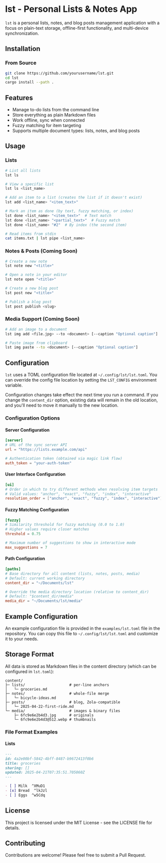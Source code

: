 # lst - Personal Lists & Notes App

`lst` is a personal lists, notes, and blog posts management application with a focus on plain-text storage, offline-first functionality, and multi-device synchronization.

## Installation

### From Source

```bash
git clone https://github.com/yourusername/lst.git
cd lst
cargo install --path .
```

## Features

- Manage to-do lists from the command line
- Store everything as plain Markdown files
- Work offline, sync when connected
- Fuzzy matching for item targeting
- Supports multiple document types: lists, notes, and blog posts

## Usage

### Lists

```bash
# List all lists
lst ls

# View a specific list
lst ls <list_name>

# Add an item to a list (creates the list if it doesn't exist)
lst add <list_name> "<item_text>"

# Mark an item as done (by text, fuzzy matching, or index)
lst done <list_name> "<item_text>"  # Text match
lst done <list_name> "<partial_text>"  # Fuzzy match
lst done <list_name> "#2"  # By index (the second item)

# Read items from stdin
cat items.txt | lst pipe <list_name>
```

### Notes & Posts (Coming Soon)

```bash
# Create a new note
lst note new "<title>"

# Open a note in your editor
lst note open "<title>"

# Create a new blog post
lst post new "<title>"

# Publish a blog post
lst post publish <slug>
```

### Media Support (Coming Soon)

```bash
# Add an image to a document
lst img add <file.jpg> --to <document> [--caption "Optional caption"]

# Paste image from clipboard
lst img paste --to <document> [--caption "Optional caption"]
```

## Configuration

`lst` uses a TOML configuration file located at `~/.config/lst/lst.toml`. You can override the config file location by setting the `LST_CONFIG` environment variable.

Configuration changes take effect the next time you run a command. If you change the `content_dir` option, existing data will remain in the old location, and you'll need to move it manually to the new location.

### Configuration Options

#### Server Configuration

```toml
[server]
# URL of the sync server API
url = "https://lists.example.com/api"

# Authentication token (obtained via magic link flow)
auth_token = "your-auth-token"
```

#### User Interface Configuration

```toml
[ui]
# Order in which to try different methods when resolving item targets
# Valid values: "anchor", "exact", "fuzzy", "index", "interactive"
resolution_order = ["anchor", "exact", "fuzzy", "index", "interactive"]
```

#### Fuzzy Matching Configuration

```toml
[fuzzy]
# Similarity threshold for fuzzy matching (0.0 to 1.0)
# Higher values require closer matches
threshold = 0.75

# Maximum number of suggestions to show in interactive mode
max_suggestions = 7
```

#### Path Configuration

```toml
[paths]
# Base directory for all content (lists, notes, posts, media)
# Default: current working directory
content_dir = "~/Documents/lst"

# Override the media directory location (relative to content_dir)
# Default: "$content_dir/media"
media_dir = "~/Documents/lst/media"
```

## Example Configuration

An example configuration file is provided in the `examples/lst.toml` file in the repository. You can copy this file to `~/.config/lst/lst.toml` and customize it to your needs.

## Storage Format

All data is stored as Markdown files in the content directory (which can be configured in `lst.toml`):

```
content/
├─ lists/                    # per-line anchors
│   └─ groceries.md
├─ notes/                    # whole-file merge
│   └─ bicycle-ideas.md
├─ posts/                    # blog, Zola-compatible
│   └─ 2025-04-22-first-ride.md
└─ media/                    # images & binary files
    ├─ 6fc9e6e2b4d3.jpg      # originals
    └─ 6fc9e6e2b4d3@512.webp # thumbnails
```

### File Format Examples

#### Lists

```markdown
---
id: 4a2e00bf-5842-4bff-8487-b9672413f0b6
title: groceries
sharing: []
updated: 2025-04-21T07:35:51.705060Z
---

- [ ] Milk  ^XMuD1
- [x] Bread  ^lkJzl
- [ ] Eggs  ^w5Cdq
```

## License

This project is licensed under the MIT License - see the LICENSE file for details.

## Contributing

Contributions are welcome! Please feel free to submit a Pull Request.